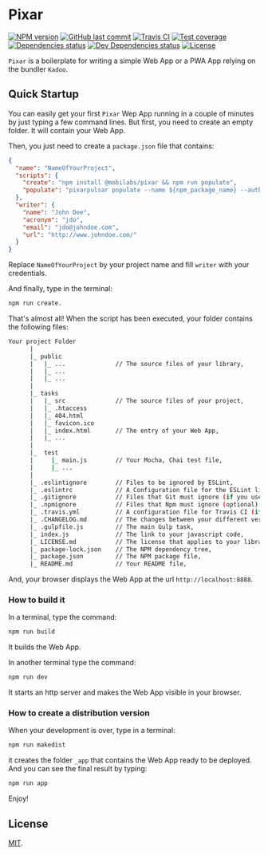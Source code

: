 # Pixar

[![NPM version][npm-image]][npm-url]
[![GitHub last commit][commit-image]][commit-url]
[![Travis CI][travis-image]][travis-url]
[![Test coverage][coveralls-image]][coveralls-url]
[![Dependencies status][dependencies-image]][dependencies-url]
[![Dev Dependencies status][devdependencies-image]][devdependencies-url]
[![License][license-image]](LICENSE.md)

`Pixar` is a boilerplate for writing a simple Web App or a PWA App relying on the bundler `Kadoo`.


## Quick Startup

You can easily get your first `Pixar` Wep App running in a couple of minutes by just typing a few command lines. But first, you need to create an empty folder. It will contain your Web App.

Then, you just need to create a `package.json` file that contains:

```json
{
  "name": "NameOfYourProject",
  "scripts": {
    "create": "npm install @mobilabs/pixar && npm run populate",
    "populate": "pixarpulsar populate --name ${npm_package_name} --author \"${npm_package_writer_name}\" --acronym ${npm_package_writer_acronym} --email ${npm_package_writer_email} --url ${npm_package_writer_url} && npm install && npm run build && npm run test && npm run report && npm run dev"
  },
  "writer": {
    "name": "John Doe",
    "acronym": "jdo",
    "email": "jdo@johndoe.com",
    "url": "http://www.johndoe.com/"
  }
}
```

Replace `NameOfYourProject` by your project name and fill `writer` with your credentials.

And finally, type in the terminal:

```bash
npm run create.
```

That's almost all! When the script has been executed, your folder contains the following files:

```bash
Your project Folder
      |
      |_ public
      |   |_ ...              // The source files of your library,
      |   |_ ...
      |   |_ ...
      |
      |_ tasks
      |   |_ src              // The source files of your project,
      |   |_ .htaccess
      |   |_ 404.html
      |   |_ favicon.ico
      |   |_ index.html       // The entry of your Web App,
      |   |_ ...  
      |
      |_  test
      |     |_ main.js        // Your Mocha, Chai test file,
      |     |_ ...
      |
      |_ .eslintignore        // Files to be ignored by ESLint,
      |_ .eslintrc            // A Configuration file for the ESLint linter tool (if you use it),
      |_ .gitignore           // Files that Git must ignore (if you use git),
      |_ .npmignore           // Files that Npm must ignore (optional),
      |_ .travis.yml          // A configuration file for Travis CI (if you use it),
      |_ .CHANGELOG.md        // The changes between your different versions,
      |_ .gulpfile.js         // The main Gulp task,
      |_ index.js             // The link to your javascript code,
      |_ LICENSE.md           // The license that applies to your library (here MIT),
      |_ package-lock.json    // The NPM dependency tree,
      |_ package.json         // The NPM package file,
      |_ README.md            // Your README file,
```

And, your browser displays the Web App at the url `http://localhost:8888`.


### How to build it

In a terminal, type the command:

```bash
npm run build
```

It builds the Web App.

In another terminal type the command:

```bash
npm run dev
```

It starts an http server and makes the Web App visible in your browser.


### How to create a distribution version

When your development is over, type in a terminal:

```bash
npm run makedist
```

it creates the folder `_app` that contains the Web App ready to be deployed. And you can see the final result by typing:

```bash
npm run app
```

Enjoy!


## License

[MIT](LICENSE.md).

<!--- URls -->

[npm-image]: https://img.shields.io/npm/v/@mobilabs/pixar.svg?style=flat-square
[release-image]: https://img.shields.io/github/release/jclo/pixar.svg?include_prereleases&style=flat-square
[commit-image]: https://img.shields.io/github/last-commit/jclo/pixar.svg?style=flat-square
[travis-image]: https://img.shields.io/travis/jclo/pixar.svg?style=flat-square
[coveralls-image]: https://img.shields.io/coveralls/jclo/pixar/master.svg?style=flat-square
[dependencies-image]: https://david-dm.org/jclo/pixar/status.svg?theme=shields.io
[devdependencies-image]: https://david-dm.org/jclo/pixar/dev-status.svg?theme=shields.io
[npm-bundle-size-image]: https://img.shields.io/bundlephobia/minzip/@mobilabs/pixar.svg?style=flat-square
[license-image]: https://img.shields.io/npm/l/@mobilabs/pixar.svg?style=flat-square

[npm-url]: https://www.npmjs.com/package/@mobilabs/pixar
[release-url]: https://github.com/jclo/pixar/tags
[commit-url]: https://github.com/jclo/pixar/commits/master
[travis-url]: https://travis-ci.com/jclo/pixar
[coveralls-url]: https://coveralls.io/github/jclo/pixar?branch=master
[dependencies-url]: https://david-dm.org/jclo/pixar
[devdependencies-url]: https://david-dm.org/jclo/pixar?type=dev
[license-url]: http://opensource.org/licenses/MIT
[npm-bundle-size-url]: https://img.shields.io/bundlephobia/minzip/@mobilabs/pixar
